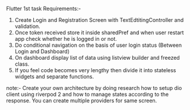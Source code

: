Flutter 1st task Requirements:- 
1. Create Login and Registration Screen with TextEdtitingController and validation.
2. Once token received store it inside sharedPref and when user restart app check whether he is logged in or not.
3. Do conditional navigation on the basis of user login status (Between Login and Dashboard)
4. On dashboard display list of data using listview builder and freezed class.
5. If you feel code becomes very lengthy then divide it into stateless widgets and separate functions.

note:- Create your own architecture by doing research how to setup dio client using riverpod 2 and how to manage states according to the response. You can create multiple providers for same screen. 
